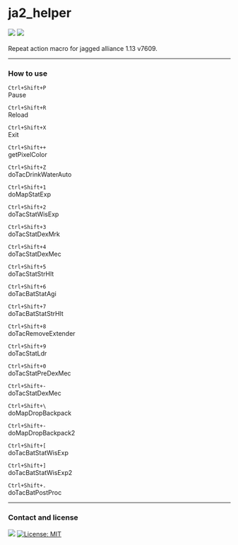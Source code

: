 # ja2_helper
<div align=left> 
  <img src="https://img.shields.io/badge/autohotkey-334455?style=flat-square&logo=autohotkey&logoColor=white">
  <img src="https://img.shields.io/badge/windows-0078D6?style=flat-square&logo=windows&logoColor=white">
  <br>
  <br>
</div>
Repeat action macro for jagged alliance 1.13 v7609.<br>

* * *

### How to use

`Ctrl+Shift+P`<br>
Pause

`Ctrl+Shift+R`<br>
Reload

`Ctrl+Shift+X`<br>
Exit

`Ctrl+Shift++`<br>
getPixelColor

`Ctrl+Shift+Z`<br>
doTacDrinkWaterAuto

`Ctrl+Shift+1`<br>
doMapStatExp

`Ctrl+Shift+2`<br>
doTacStatWisExp

`Ctrl+Shift+3`<br>
doTacStatDexMrk

`Ctrl+Shift+4`<br>
doTacStatDexMec

`Ctrl+Shift+5`<br>
doTacStatStrHlt

`Ctrl+Shift+6`<br>
doTacBatStatAgi

`Ctrl+Shift+7`<br>
doTacBatStatStrHlt

`Ctrl+Shift+8`<br>
doTacRemoveExtender

`Ctrl+Shift+9`<br>
doTacStatLdr

`Ctrl+Shift+0`<br>
doTacStatPreDexMec

`Ctrl+Shift+-`<br>
doTacStatDexMec

`Ctrl+Shift+\`<br>
doMapDropBackpack

`Ctrl+Shift+-`<br>
doMapDropBackpack2

`Ctrl+Shift+[`<br>
doTacBatStatWisExp

`Ctrl+Shift+]`<br>
doTacBatStatWisExp2

`Ctrl+Shift+.`<br>
doTacBatPostProc

* * *

### Contact and license

<a href="mailto:xqbty8po-dntco43u@yahoo.com" target="_blank"><img src="https://img.shields.io/badge/yahoo!-6001D2?style=flat-square&logo=yahoo!&logoColor=white"/></a>
[![License: MIT](https://img.shields.io/badge/License-MIT-yellow.svg)](https://opensource.org/licenses/MIT)
